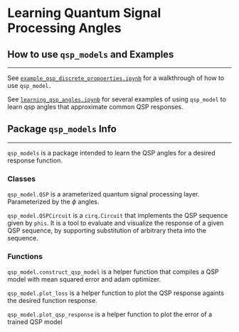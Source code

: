 # Learning Quantum Signal Processing Angles 

## How to use `qsp_models` and Examples
----------------------
See [`example_qsp_discrete_propoerties.ipynb`](https://github.com/jdocter/qsp/blob/main/example_qsp_discrete_propoerties.ipynb) for a walkthrough of how to use `qsp_model.`

See [`learning_qsp_angles.ipynb`](https://github.com/jdocter/qsp/blob/main/learning_qsp_angles.ipynb) for several examples of using `qsp_model` to learn qsp angles that approximate common QSP responses. 

## Package `qsp_models` Info
---------------------------

`qsp_models` is a package intended to learn the QSP angles for a desired response function. 

### Classes

`qsp_model.QSP` is a arameterized quantum signal processing layer. Parameterized by the $\phi$ angles.  

`qsp_model.QSPCircuit` is a `cirq.Circuit` that implements the QSP sequence given by `phis`. It is a tool to evaluate and visualize the response of a given QSP sequence, by supporting substitution of arbitrary theta into the sequence.

### Functions

`qsp_model.construct_qsp_model` is a helper function that compiles a QSP model with mean squared error and adam optimizer.

`qsp_model.plot_loss` is a helper function to plot the QSP response againts the desired function response.
	
`qsp_model.plot_qsp_response` is a helper function to plot the error of a trained QSP model 
  
